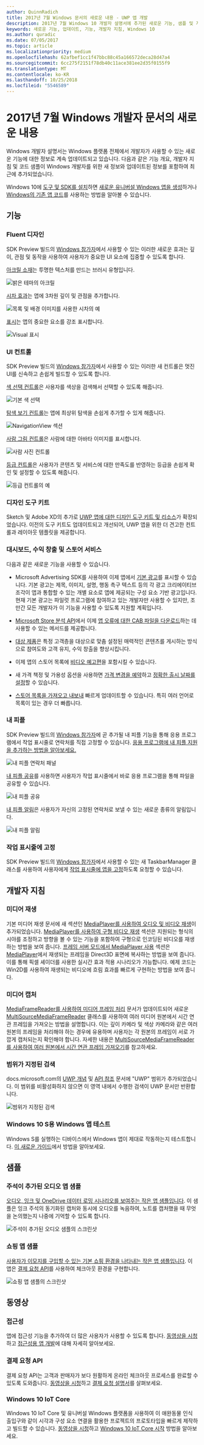 ```yaml
---
author: QuinnRadich
title: 2017년 7월 Windows 문서의 새로운 내용 - UWP 앱 개발
description: 2017년 7월 Windows 10 개발자 설명서에 추가된 새로운 기능, 샘플 및 개발자 지침
keywords: 새로운 기능, 업데이트, 기능, 개발자 지침, Windows 10
ms.author: quradic
ms.date: 07/05/2017
ms.topic: article
ms.localizationpriority: medium
ms.openlocfilehash: 62afbef1cc1f47bbc88c45a166572deca28d47a4
ms.sourcegitcommit: 6cc275f2151f78db40c11ace381ee2d35f0155f9
ms.translationtype: MT
ms.contentlocale: ko-KR
ms.lasthandoff: 10/25/2018
ms.locfileid: "5546589"
---
```

# <a name="whats-new-in-the-windows-developer-docs-in-july-2017"></a>2017년 7월 Windows 개발자 문서의 새로운 내용

Windows 개발자 설명서는 Windows 플랫폼 전체에서 개발자가 사용할 수 있는 새로운 기능에 대한 정보로 계속 업데이트되고 있습니다. 다음과 같은 기능 개요, 개발자 지침 및 코드 샘플이 Windows 개발자를 위한 새 정보와 업데이트된 정보를 포함하여 최근에 추가되었습니다.

Windows 10에 [도구 및 SDK를 설치](http://go.microsoft.com/fwlink/?LinkId=821431)하면 [새로운 유니버설 Windows 앱을 생성](../get-started/your-first-app.md)하거나 [Windows의 기존 앱 코드](../porting/index.md)를 사용하는 방법을 알아볼 수 있습니다.

## <a name="features"></a>기능

### <a name="fluent-design"></a>Fluent 디자인

SDK Preview 빌드의 [Windows 참가자](https://insider.windows.com/)에서 사용할 수 있는 이러한 새로운 효과는 깊이, 관점 및 동작을 사용하여 사용자가 중요한 UI 요소에 집중할 수 있도록 합니다.

[아크릴 소재](../design/style/acrylic.md)는 투명한 텍스처를 만드는 브러시 유형입니다. 

![밝은 테마의 아크릴](../design/style/images/Acrylic_DarkTheme_Base.png)

[시차 효과](../design/motion/parallax.md)는 앱에 3차원 깊이 및 관점을 추가합니다.

![목록 및 배경 이미지를 사용한 시차의 예](../design/style/images/_Parallax_v2.gif)

[표시](../design/style/reveal.md)는 앱의 중요한 요소를 강조 표시합니다. 

![Visual 표시](../design/style/images/Nav_Reveal_Animation.gif)

### <a name="ui-controls"></a>UI 컨트롤

SDK Preview 빌드의 [Windows 참가자](https://insider.windows.com/)에서 사용할 수 있는 이러한 새 컨트롤은 멋진 UI를 신속하고 손쉽게 빌드할 수 있도록 합니다.

[색 선택 컨트롤](../design/controls-and-patterns/color-picker.md)은 사용자를 색상을 검색해서 선택할 수 있도록 해줍니다.  

![기본 색 선택](../design/controls-and-patterns/images/color-picker-default.png)

[탐색 보기 컨트롤](../design/controls-and-patterns/navigationview.md)는 앱에 최상위 탐색을 손쉽게 추가할 수 있게 해줍니다.

![NavigationView 섹션](../design/controls-and-patterns/images/navview_sections.png)

[사람 그림 컨트롤](../design/controls-and-patterns/person-picture.md)은 사람에 대한 아바타 이미지를 표시합니다.

![사람 사진 컨트롤](../design/controls-and-patterns/images/person-picture/person-picture_hero.png)

[등급 컨트롤](../design/controls-and-patterns/rating.md)은 사용자가 콘텐츠 및 서비스에 대한 만족도를 반영하는 등급을 손쉽게 확인 및 설정할 수 있도록 해줍니다.

![등급 컨트롤의 예](../design/controls-and-patterns/images/rating_rs2_doc_ratings_intro.png)

### <a name="design-toolkits"></a>디자인 도구 키트

Sketch 및 Adobe XD의 추가로 [UWP 앱에 대한 디자인 도구 키트 및 리소스](../design/downloads/index.md)가 확장되었습니다. 이전의 도구 키트도 업데이트되고 개선되어, UWP 앱을 위한 더 견고한 컨트롤과 레이아웃 템플릿을 제공합니다.

### <a name="dashboard-monetization-and-store-services"></a>대시보드, 수익 창출 및 스토어 서비스

다음과 같은 새로운 기능을 사용할 수 있습니다.

* Microsoft Advertising SDK를 사용하여 이제 앱에서 [기본 광고](../monetize/native-ads.md)를 표시할 수 있습니다. 기본 광고는 제목, 이미지, 설명, 행동 촉구 텍스트 등의 각 광고 크리에이티브 조각이 앱과 통합할 수 있는 개별 요소로 앱에 제공되는 구성 요소 기반 광고입니다. 현재 기본 광고는 파일럿 프로그램에 참여하고 있는 개발자만 사용할 수 있지만, 조만간 모든 개발자가 이 기능을 사용할 수 있도록 지원할 계획입니다.

* [Microsoft Store 분석 API](../monetize/access-analytics-data-using-windows-store-services.md)에서 이제 [앱 오류에 대한 CAB 파일을 다운로드](../monetize/download-the-cab-file-for-an-error-in-your-app.md)하는 데 사용할 수 있는 메서드를 제공합니다.

* [대상 제품](../publish/use-targeted-offers-to-maximize-engagement-and-conversions.md)은 특정 고객층을 대상으로 맞춤 설정된 매력적인 콘텐츠를 게시하는 방식으로 참여도와 고객 유지, 수익 창출을 향상시킵니다. 

* 이제 앱의 스토어 목록에 [비디오 예고편](../publish/app-screenshots-and-images.md#trailers)을 포함시킬 수 있습니다.

* 새 가격 책정 및 가용성 옵션을 사용하면 [가격 변경을 예약](../publish/set-and-schedule-app-pricing.md)하고 [정확한 출시 날짜를 설정](..//publish/configure-precise-release-scheduling.md)할 수 있습니다.

* [스토어 목록을 가져오고 내보내](../publish/import-and-export-store-listings.md) 빠르게 업데이트할 수 있습니다. 특히 여러 언어로 목록이 있는 경우 더 빠릅니다.

### <a name="my-people"></a>내 피플

SDK Preview 빌드의 [Windows 참가자](https://insider.windows.com/)에 곧 추가될 내 피플 기능을 통해 응용 프로그램에서 작업 표시줄로 연락처를 직접 고정할 수 있습니다. [응용 프로그램에 내 피플 지원을 추가하는 방법을 알아보세요.](../contacts-and-calendar/my-people-support.md)

![내 피플 연락처 패널](images/my-people.png)

[내 피플 공유](../contacts-and-calendar/my-people-sharing.md)를 사용하면 사용자가 작업 표시줄에서 바로 응용 프로그램을 통해 파일을 공유할 수 있습니다.

![내 피플 공유](images/my-people-sharing.png)

[내 피플 알림](../contacts-and-calendar/my-people-support.md)은 사용자가 자신의 고정된 연락처로 보낼 수 있는 새로운 종류의 알림입니다.

![내 피플 알림](images/my-people-notification.png)

### <a name="pin-to-taskbar"></a>작업 표시줄에 고정

SDK Preview 빌드의 [Windows 참가자](https://insider.windows.com/)에서 사용할 수 있는 새 TaskbarManager 클래스를 사용하여 사용자에게 [작업 표시줄에 앱을 고정](../design/shell/pin-to-taskbar.md)하도록 요청할 수 있습니다.

## <a name="developer-guidance"></a>개발자 지침

### <a name="media-playback"></a>미디어 재생

기본 미디어 재생 문서에 새 섹션인 [MediaPlayer를 사용하여 오디오 및 비디오 재생](../audio-video-camera/play-audio-and-video-with-mediaplayer.md)이 추가되었습니다. [MediaPlayer를 사용하여 구형 비디오 재생](../audio-video-camera/play-audio-and-video-with-mediaplayer.md) 섹션은 지원되는 형식의 시야를 조정하고 방향을 볼 수 있는 기능을 포함하여 구형으로 인코딩된 비디오를 재생하는 방법을 보여 줍니다. [프레임 서버 모드에서 MediaPlayer 사용](../audio-video-camera/play-audio-and-video-with-mediaplayer.md#use-mediaplayer-in-frame-server-mode) 섹션은 [MediaPlayer](https://docs.microsoft.com/uwp/api/Windows.Media.Playback.MediaPlayer)에서 재생되는 프레임을 Direct3D 표면에 복사하는 방법을 보여 줍니다. 이를 통해 픽셀 셰이더를 사용한 실시간 효과 적용 시나리오가 가능합니다. 예제 코드는 Win2D를 사용하여 재생되는 비디오에 흐림 효과를 빠르게 구현하는 방법을 보여 줍니다.

### <a name="media-capture"></a>미디어 캡처

[MediaFrameReader를 사용하여 미디어 프레임 처리](../audio-video-camera/process-media-frames-with-mediaframereader.md) 문서가 업데이트되어 새로운 [MultiSourceMediaFrameReader](https://docs.microsoft.com/uwp/api/windows.media.capture.frames.multisourcemediaframereader) 클래스를 사용하여 여러 미디어 원본에서 시간 연관 프레임을 가져오는 방법을 설명합니다. 이는 깊이 카메라 및 색상 카메라와 같은 여러 원본의 프레임을 처리해야 하는 경우에 유용하며 사용자는 각 원본의 프레임이 서로 가깝게 캡처되는지 확인해야 합니다. 자세한 내용은 [MultiSourceMediaFrameReader를 사용하여 여러 원본에서 시간 연관 프레임 가져오기](../audio-video-camera/process-media-frames-with-mediaframereader.md#use-multisourcemediaframereader-to-get-time-corellated-frames-from-multiple-sources)를 참고하세요.

### <a name="scoped-search"></a>범위가 지정된 검색

docs.microsoft.com의 [UWP 개념](../get-started/universal-application-platform-guide.md) 및 [API 참조](https://docs.microsoft.com/en-us/uwp/api/) 문서에 "UWP" 범위가 추가되었습니다. 이 범위를 비활성화하지 않으면 이 영역 내에서 수행한 검색이 UWP 문서만 반환합니다.

![범위가 지정된 검색](images/scoped-search.png)

### <a name="test-your-windows-app-for-windows-10-s"></a>Windows 10 S용 Windows 앱 테스트

Windows S를 실행하는 디바이스에서 Windows 앱이 제대로 작동하는지 테스트합니다. [이 새로운 가이드](../porting/desktop-to-uwp-test-windows-s.md)에서 방법을 알아보세요. 

## <a name="samples"></a>샘플

### <a name="annotated-audio-app-sample"></a>주석이 추가된 오디오 앱 샘플

[오디오, 잉크 및 OneDrive 데이터 로밍 시나리오를 보여주는 작은 앱 샘플입니다](https://github.com/Microsoft/Windows-appsample-annotated-audio). 이 샘플은 잉크 주석의 동기화된 캡처와 동시에 오디오를 녹음하여, 노트를 캡처했을 때 무엇을 논의했는지 나중에 기억할 수 있도록 합니다.

![주석이 추가된 오디오 샘플의 스크린샷](images/Playback.png)  

### <a name="shopping-app-sample"></a>쇼핑 앱 샘플

[사용자가 이모지를 구입할 수 있는 기본 쇼핑 환경을 나타내는 작은 앱 샘플입니다](https://github.com/Microsoft/Windows-appsample-shopping). 이 앱은 [결제 요청 API](https://docs.microsoft.com/uwp/api/windows.applicationmodel.payments)를 사용하여 체크아웃 환경을 구현합니다.

![쇼핑 앱 샘플의 스크린샷](images/shoppingcart.png)  

## <a name="videos"></a>동영상

### <a name="accessibility"></a>접근성

앱에 접근성 기능을 추가하여 더 많은 사용자가 사용할 수 있도록 합니다. [동영상을 시청](https://channel9.msdn.com/Blogs/One-Dev-Minute/Developing-Apps-for-Accessibility)하고 [접근성용 앱 개발](https://developer.microsoft.com/en-us/windows/accessible-apps)에 대해 자세히 알아보세요.

### <a name="payments-request-api"></a>결제 요청 API

결제 요청 API는 고객과 판매자가 보다 원활하게 온라인 체크아웃 프로세스를 완료할 수 있도록 도와줍니다. [동영상을 시청](https://channel9.msdn.com/Blogs/One-Dev-Minute/Using-the-Payments-Request-API)하고 [결제 요청 설명서](https://channel9.msdn.com/Blogs/One-Dev-Minute/Using-the-Payments-Request-API)를 살펴보세요.

### <a name="windows-10-iot-core"></a>Windows 10 IoT Core

Windows 10 IoT Core 및 유니버설 Windows 플랫폼을 사용하여 이 애완동물 인식 출입구와 같이 시각과 구성 요소 연결을 활용한 프로젝트의 프로토타입을 빠르게 제작하고 빌드할 수 있습니다. [동영상을 시청](https://channel9.msdn.com/Blogs/One-Dev-Minute/Building-a-Pet-Recognition-Door-Using-Windows-10-IoT-Core)하고 [Windows 10 IoT Core 시작](https://developer.microsoft.com/en-us/windows/iot) 방법을 알아보세요.